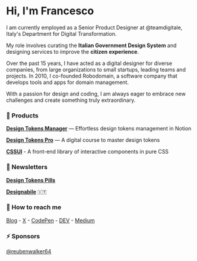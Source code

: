 # Hi, I'm Francesco 

I am currently employed as a Senior Product Designer at @teamdigitale, Italy's Department for Digital Transformation. 

My role involves curating the **Italian Government Design System** and designing services to improve the **citizen** **experience**.

Over the past 15 years, I have acted as a digital designer for diverse companies, from large organizations to small startups, leading teams and projects.
In 2010, I co-founded Robodomain, a software company that develops tools and apps for domain management.

With a passion for design and coding, I am always eager to embrace new challenges and create something truly extraordinary.

### 🚀 Products
**[Design Tokens Manager](https://zetareticoli.gumroad.com/l/design-tokens-manager)** — Effortless design tokens management in Notion

**[Design Tokens Pro](https://designtokens.pro)** — A digital course to master design tokens

**[CSSUI](https://cssui.dev)** - A front-end library of interactive components in pure CSS

### 📮 Newsletters
**[Design Tokens Pills](https://designtokens.substack.com)**

**[Designabile](https://designabile.substack.com)** 🇮🇹

### 🙌 How to reach me

[Blog](https://francescoimprota.com/writing/) -
[X](https://twitter.com/zetareticoli) -
[CodePen](https://codepen.io/zetareticoli) - 
[DEV](https://dev.to/zetareticoli) - 
[Medium](https://medium.com/@zetareticoli)

### ⚡️ Sponsors

[@reubenwalker64](https://github.com/reubenwalker64)

<!--
**zetareticoli/zetareticoli** is a ✨ _special_ ✨ repository because its `README.md` (this file) appears on your GitHub profile.

Here are some ideas to get you started:

- 🔭 I’m currently working on ...
- 🌱 I’m currently learning ...
- 👯 I’m looking to collaborate on ...
- 🤔 I’m looking for help with ...
- 💬 Ask me about ...
- 
- 😄 Pronouns: ...
- ⚡ Fun fact: ...
-->
